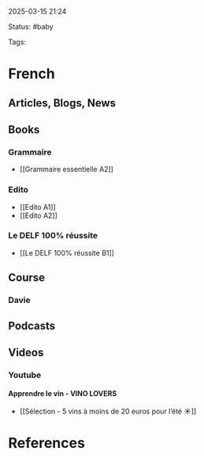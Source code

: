2025-03-15 21:24

Status: #baby 

Tags:


# French

## Articles, Blogs, News

## Books

### Grammaire

-  [[Grammaire essentielle A2]]

### Edito

- [[Edito A1]]
- [[Edito A2]]

### Le DELF 100% réussite

- [[Le DELF 100% réussite B1]]

## Course

### Davie





## Podcasts


## Videos

### Youtube

#### Apprendre le vin - VINO LOVERS

- [[Sélection - 5 vins à moins de 20 euros pour l’été ☀]]





# References